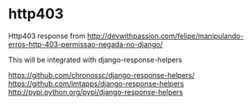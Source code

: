 http403
=======

Http403 response from http://devwithpassion.com/felipe/manipulando-erros-http-403-permissao-negada-no-django/

This will be integrated with django-response-helpers

https://github.com/chronossc/django-response-helpers/
https://github.com/imtapps/django-response-helpers
http://pypi.python.org/pypi/django-response-helpers
